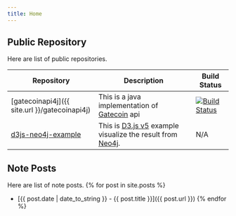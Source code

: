 ```yaml
---
title: Home
---
```


## Public Repository
Here are list of public repositories.

Repository | Description | Build Status
---------- | ----------- | ------------
[gatecoinapi4j]({{ site.url }}/gatecoinapi4j) | This is a java implementation of [Gatecoin](https://gatecoin.com) api | [![Build Status](https://travis-ci.org/micwan88/gatecoinapi4j.svg?branch=master)](https://travis-ci.org/micwan88/gatecoinapi4j)
[d3js-neo4j-example](https://github.com/micwan88/d3js-neo4j-example) | This is [D3.js v5](https://d3js.org/) example visualize the result from [Neo4j](https://neo4j.com/). | N/A

## Note Posts
Here are list of note posts.
{% for post in site.posts %}
- [{{ post.date | date_to_string }} - {{ post.title }}]({{ post.url }})
{% endfor %}
